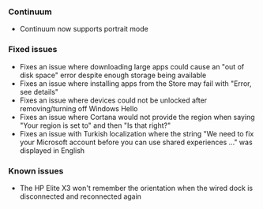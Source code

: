 ### Continuum
- Continuum now supports portrait mode

### Fixed issues
- Fixes an issue where downloading large apps could cause an "out of disk space" error despite enough storage being available
- Fixes an issue where installing apps from the Store may fail with "Error, see details"
- Fixes an issue where devices could not be unlocked after removing/turning off Windows Hello
- Fixes an issue where Cortana would not provide the region when saying "Your region is set to" and then "Is that right?"
- Fixes an issue with Turkish localization where the string "We need to fix your Microsoft account before you can use shared experiences …" was displayed in English

### Known issues
- The HP Elite X3 won't remember the orientation when the wired dock is disconnected and reconnected again
